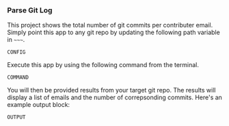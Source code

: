 ### Parse Git Log

This project shows the total number of git commits per contributer email. Simply point this app to any git repo by updating the following path variable in `~~~`.

```
CONFIG
```

Execute this app by using the following command from the terminal.

```
COMMAND
```

You will then be provided results from your target git repo. The results will display a list of emails and the number of correpsonding commits. Here's an example output block:

```
OUTPUT
```